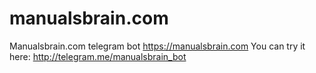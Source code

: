# manualsbrain.com
Manualsbrain.com telegram bot https://manualsbrain.com
You can try it here: http://telegram.me/manualsbrain_bot
